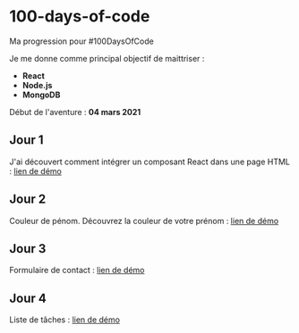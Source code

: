 # 100-days-of-code
Ma progression pour #100DaysOfCode

Je me donne comme principal objectif de maittriser :
  - **React**
  - **Node.js**
  - **MongoDB**

Début de l'aventure : **04 mars 2021**

## Jour 1
J'ai découvert comment intégrer un composant React dans une page HTML :
[lien de démo](https://mendoc.github.io/100-days-of-code/jour-1)

## Jour 2
Couleur de pénom. Découvrez la couleur de votre prénom :
[lien de démo](https://mendoc.github.io/100-days-of-code/jour-2)

## Jour 3
Formulaire de contact :
[lien de démo](https://mendoc.github.io/100-days-of-code/jour-3)

## Jour 4
Liste de tâches :
[lien de démo](https://mendoc.github.io/100-days-of-code/jour-4)